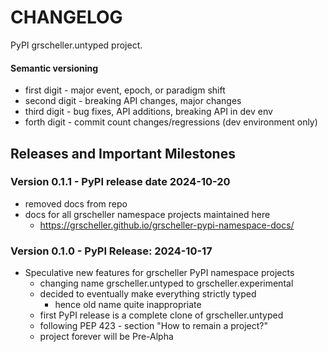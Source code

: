 # CHANGELOG

PyPI grscheller.untyped project.

#### Semantic versioning

* first digit - major event, epoch, or paradigm shift
* second digit - breaking API changes, major changes
* third digit - bug fixes, API additions, breaking API in dev env
* forth digit - commit count changes/regressions (dev environment only)

## Releases and Important Milestones

### Version 0.1.1 - PyPI release date 2024-10-20

* removed docs from repo
* docs for all grscheller namespace projects maintained here
  * https://grscheller.github.io/grscheller-pypi-namespace-docs/

### Version 0.1.0 - PyPI Release: 2024-10-17

* Speculative new features for grscheller PyPI namespace projects
  * changing name grscheller.untyped to grscheller.experimental
  * decided to eventually make everything strictly typed
    * hence old name quite inappropriate
  * first PyPI release is a complete clone of grscheller.untyped
  * following PEP 423 - section "How to remain a project?"
  * project forever will be Pre-Alpha
